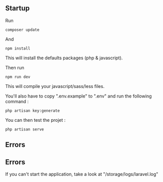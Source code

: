 ## Startup

Run
```
composer update
```
And 
```
npm install
```

This will install the defaults packages (php & javascript).

Then run 
```
npm run dev
```

This will compile your javascript/sass/less files.

You'll also have to copy ".env.example" to ".env" and run the following command :
```
php artisan key:generate
```

You can then test the projet :
```
php artisan serve
```

## Errors
## Errors

If you can't start the application, take a look at "/storage/logs/laravel.log"
